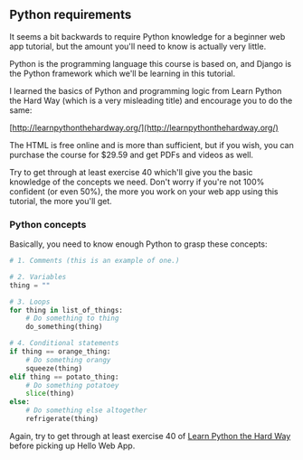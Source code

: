 ## Python requirements

It seems a bit backwards to require Python knowledge for a beginner web app
tutorial, but the amount you'll need to know is actually very little.

Python is the programming language this course is based on, and Django is the
Python framework which we'll be learning in this tutorial.

I learned the basics of Python and programming logic from Learn Python the Hard
Way (which is a very misleading title) and encourage you to do the same:

[http://learnpythonthehardway.org/](http://learnpythonthehardway.org/)

The HTML is free online and is more than sufficient, but if you wish, you can
purchase the course for $29.59 and get PDFs and videos as well.

Try to get through at least exercise 40 which'll give you the basic knowledge of
the concepts we need. Don't worry if you're not 100% confident (or even 50%),
the more you work on your web app using this tutorial, the more you'll get.

### Python concepts

Basically, you need to know enough Python to grasp these concepts:

```python
# 1. Comments (this is an example of one.)

# 2. Variables
thing = ""

# 3. Loops
for thing in list_of_things:
    # Do something to thing
    do_something(thing)

# 4. Conditional statements
if thing == orange_thing:
    # Do something orangy
    squeeze(thing)
elif thing == potato_thing:
    # Do something potatoey
    slice(thing)
else:
    # Do something else altogether
    refrigerate(thing)
```

Again, try to get through at least exercise 40 of [Learn Python the Hard
Way](http://learnpythonthehardway.org/) before picking up Hello Web App.
